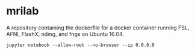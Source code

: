 # mrilab
A repository containing the dockerfile for a docker container running FSL, AFNI, FlashX, ndmg, and fngs on Ubuntu 16.04. 

```
jupyter notebook --allow-root --no-browser --ip 0.0.0.0
```
